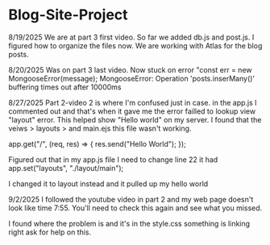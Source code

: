 # Blog-Site-Project

8/19/2025
We are at part 3 first video.
So far we added db.js and post.js. I figured how to organize the files now. We are working with Atlas for the blog posts.

8/20/2025
Was on part 3 last video. Now stuck on error "const err = new MongooseError(message);
MongooseError: Operation 'posts.inserMany()' buffering times out after 10000ms

8/27/2025
Part 2-video 2 is where I'm confused just in case.
in the app.js I commented out and that's when it gave me the error failled to lookup view "layout" error. This helped show "Hello world" on my server. I found that the veiws > layouts > and main.ejs this file wasn't working.

app.get("/", (req, res) => {
res.send("Hello World");
});

Figured out that in my app.js file I need to change line 22 it had app.set("layouts", "./layout/main");

I changed it to layout instead and it pulled up my hello world

9/2/2025
I followed the youtube video in part 2 and my web page doesn't look like time 7:55. You'll need to check this again and see what you missed.

I found where the problem is and it's in the style.css something is linking right ask for help on this.
